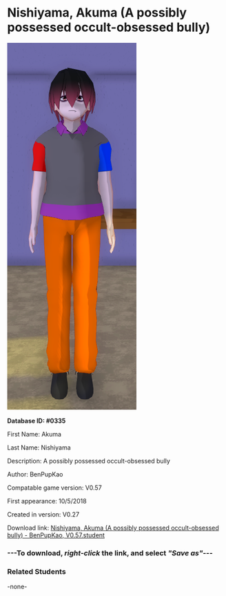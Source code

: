 # Nishiyama, Akuma (A possibly possessed occult-obsessed bully)

<img src="../../Files/Images/Nishiyama, Akuma (A possibly possessed occult-obsessed bully).png" title="Nishiyama, Akuma (A possibly possessed occult-obsessed bully) - BenPupKao, V0.57">

**Database ID: #0335**

First Name: Akuma

Last Name: Nishiyama

Description: A possibly possessed occult-obsessed bully

Author: BenPupKao

Compatable game version: V0.57

First appearance: 10/5/2018

Created in version: V0.27

Download link: <a href="https://raw.githubusercontent.com/Arbiter1223/Daigaku-Gurashi-Custom-Students/master/Files/Student%20Files/Nishiyama%2C%20Akuma%20(A%20possibly%20possessed%20occult-obsessed%20bully)%20-%20BenPupKao%2C%20V0.57.student">Nishiyama, Akuma (A possibly possessed occult-obsessed bully) - BenPupKao, V0.57.student</a>

### ---**To download, _right-click_ the link, and select _"Save as"_**---

### Related Students

-none-
